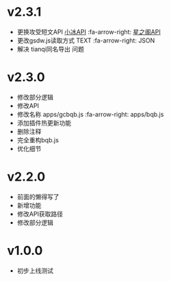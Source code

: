 # v2.3.1

* 更换攻受短文API [小冰API](https://xiaobapi.top/api/xb/api/cp.php) :fa-arrow-right: [星之阁API](https://api.xingzhige.com/API/cp_generate)
* 更改gsdw.js读取方式 TEXT :fa-arrow-right: JSON
* 解决 tianqi同名导出 问题

# v2.3.0
* 修改部分逻辑
* 修改API
* 修改名称 apps/gcbqb.js :fa-arrow-right: apps/bqb.js 
* 添加插件热更新功能
* 删除注释
* 完全重构bqb.js
* 优化细节

# v2.2.0
* 前面的懒得写了
* 新增功能
* 修改API获取路径
* 修改部分逻辑

# v1.0.0
* 初步上线测试